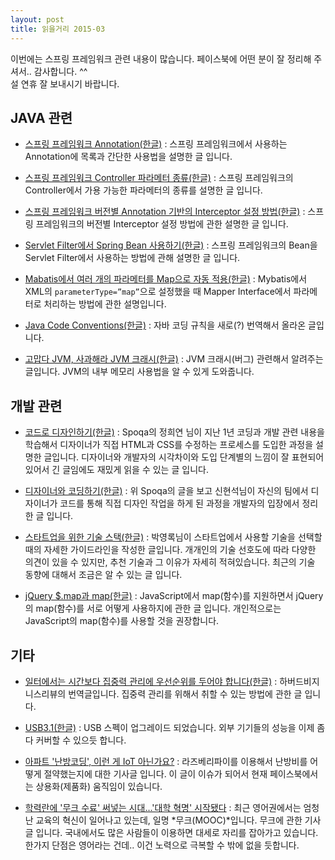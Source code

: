 ```yaml
---
layout: post
title: 읽을거리 2015-03
---
```


이번에는 스프링 프레임워크 관련 내용이 많습니다. 페이스북에 어떤 분이 잘 정리해 주셔서.. 감사합니다. ^^<br/>
설 연휴 잘 보내시기 바랍니다.

## JAVA 관련

- [스프링 프레임워크 Annotation(한글)](http://noritersand.tistory.com/156) : 스프링 프레임워크에서 사용하는 Annotation에 목록과 간단한 사용법을 설명한 글 입니다. 

- [스프링 프레임워크 Controller 파라메터 종류(한글)](http://springsource.tistory.com/13) : 스프링 프레임워크의 Controller에서 가용 가능한 파라메터의 종류를 설명한 글 입니다. 

- [스프링 프레임워크 버전별 Annotation 기반의 Interceptor 설정 방법(한글)](http://blog.anyframejava.org/?p=125) : 스프링 프레임워크의 버전별 Interceptor 설정 방법에 관한 설명한 글 입니다. 

- [Servlet Filter에서 Spring Bean 사용하기(한글)](http://regexr.tistory.com/8) : 스프링 프레임워크의 Bean을 Servlet Filter에서 사용하는 방법에 관해 설명한 글 입니다. 

- [Mabatis에서 여러 개의 파라메터를 Map으로 자동 적용(한글)](http://knight76.tistory.com/entry/Mybatis-%EC%A2%8B%EC%9D%80-%ED%8C%81-%EC%97%AC%EB%9F%AC%EA%B0%9C%EC%9D%98-%ED%8C%8C%EB%9D%BC%EB%AF%B8%ED%84%B0%EB%A5%BC-%EC%9E%90%EB%8F%99%EC%9C%BC%EB%A1%9C-map%EC%9C%BC%EB%A1%9C-%EC%A0%81%EC%9A%A9%ED%95%A0-%EC%88%98-%EC%9E%88%EB%8A%94-%EB%B0%A9%EB%B2%95) : Mybatis에서 XML의 `parameterType=”map”`으로 설정했을 때 Mapper Interface에서 파라메터로 처리하는 방법에 관한 설명입니다.

- [Java Code Conventions(한글)](http://kwangshin.pe.kr/blog/java-code-conventions-%ec%9e%90%eb%b0%94-%ec%bd%94%eb%94%a9-%ea%b7%9c%ec%b9%99/) : 자바 코딩 규칙을 새로(?) 번역해서 올라온 글입니다. 

- [고맙다 JVM, 사과해라 JVM 크래시(한글)](http://me2.do/55piBBzE) : JVM 크래시(버그) 관련해서 알려주는 글입니다. JVM의 내부 메모리 사용법을 알 수 있게 도와줍니다.

## 개발 관련

- [코드로 디자인하기(한글)](http://spoqa.github.io/2015/01/16/design-with-code.html) : Spoqa의 정희연 님이 지난 1년 코딩과 개발 관련 내용을 학습해서 디자이너가 직접 HTML과 CSS를 수정하는 프로세스를 도입한 과정을 설명한 글입니다. 디자이너와 개발자의 시각차이와 도입 단계별의 느낌이 잘 표현되어 있어서 긴 글임에도 재밌게 읽을 수 있는 글 입니다.

- [디자이너와 코딩하기(한글)](http://hyeonseok.com/soojung/work/2015/01/22/766.html) : 위 Spoqa의 글을 보고 신현석님이 자신의 팀에서 디자이너가 코드를 통해 직접 디자인 작업을 하게 된 과정을 개발자의 입장에서 정리한 글 입니다.

- [스타트업을 위한 기술 스택(한글)](http://www.codeok.net/스타트업을%20위한%20기술%20스택) : 박영록님이 스타트업에서 사용할 기술을 선택할 때의 자세한 가이드라인을 작성한 글입니다. 개개인의 기술 선호도에 따라 다양한 의견이 있을 수 있지만, 추천 기술과 그 이유가 자세히 적혀있습니다. 최근의 기술 동향에 대해서 조금은 알 수 있는 글 입니다.

- [jQuery $.map과 map(한글)](http://blog.mixed.kr/247) : JavaScript에서 map(함수)를 지원하면서 jQuery의 map(함수)를 서로 어떻게 사용하지에 관한 글 입니다. 개인적으로는 JavaScript의 map(함수)를 사용할 것을 권장합니다.

## 기타

- [일터에서는 시간보다 집중력 관리에 우선순위를 두어야 합니다(한글)](http://newspeppermint.com/2015/02/01/manageattention) : 하버드비지니스리뷰의 번역글입니다. 집중력 관리를 위해서 취할 수 있는 방법에 관한 글 입니다.

- [USB3.1(한글)](http://catchrod.tistory.com/1389) : USB 스펙이 업그레이드 되었습니다. 외부 기기들의 성능을 이제 좀 다 커버할 수 있으듯 합니다.

- [아파트 '난방코딩', 이런 게 IoT 아닌가요?](http://bit.ly/1E3kcUd) : 라즈베리파이를 이용해서 난방비를 어떻게 절약했는지에 대한 기사글 입니다. 이 글이 이슈가 되어서 현재 페이스북에서는 상용화(제품화) 움직임이 있습니다.

- [학력란에 '무크 수료' 써넣는 시대…'대학 혁명' 시작됐다](http://biz.chosun.com/site/data/html_dir/2015/01/07/2015010701402.html) : 최근 영어권에서는 엄청난 교육의 혁신이 일어나고 있는데, 일명 *무크(MOOC)*입니다. 무크에 관한 기사글 입니다. 국내에서도 많은 사람들이 이용하면 대세로 자리를 잡아가고 있습니다. 한가지 단점은 영어라는 건데.. 이건 노력으로 극복할 수 밖에 없을 듯합니다.
